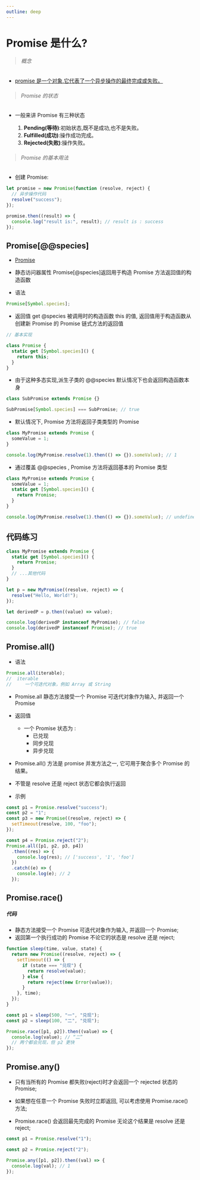 ```yaml
---
outline: deep
---
```


# Promise 是什么?

> ###### 概念

- [promise 是一个对象,它代表了一个异步操作的最终完成或失败。](https://developer.mozilla.org/zh-CN/docs/Web/JavaScript/Guide/Using_promises)

> ###### Promise 的状态

- 一般来讲 Promise 有三种状态

  1. **Pending(等待)**:初始状态,既不是成功,也不是失败。
  2. **Fulfilled(成功)**:操作成功完成。
  3. **Rejected(失败)**:操作失败。

> ###### Promise 的基本用法

- 创建 Promise:

```js
let promise = new Promise(function (resolve, reject) {
  // 异步操作代码
  resolve("success");
});

promise.then((result) => {
  console.log("result is:", result); // result is : success
});
```

## Promise[@@species]

- [Promise](https://developer.mozilla.org/zh-CN/docs/Web/JavaScript/Reference/Global_Objects/Promise)

* 静态访问器属性 Promise[@species]返回用于构造 Promise 方法返回值的构造函数

* 语法

```js
Promise[Symbol.species];
```

- 返回值
  get @species 被调用时的构造函数 this 的值, 返回值用于构造函数从创建新 Promise 的 Promise 链式方法的返回值

```js
// 基本实现

class Promise {
  static get [Symbol.species]() {
    return this;
  }
}
```

- 由于这种多态实现,派生子类的 @@species 默认情况下也会返回构造函数本身

```js
class SubPromise extends Promise {}

SubPromise[Symbol.species] === SubPromise; // true
```

- 默认情况下, Promise 方法将返回子类类型的 Promise

```js
class MyPromise extends Promise {
  someValue = 1;
}

console.log(MyPromise.resolve(1).then(() => {}).someValue); // 1
```

- 通过覆盖 @@species , Promise 方法将返回基本的 Promise 类型

```js
class MyPromise extends Promise {
  someValue = 1;
  static get [Symbol.species]() {
    return Promise;
  }
}

console.log(MyPromise.resolve(1).then(() => {}).someValue); // undefined
```

## 代码练习

```js
class MyPromise extends Promise {
  static get [Symbol.species]() {
    return Promise;
  }
  // ...其他代码
}

let p = new MyPromise((resolve, reject) => {
  resolve("Hello, World!");
});

let derivedP = p.then((value) => value);

console.log(derivedP instanceof MyPromise); // false
console.log(derivedP instanceof Promise); // true
```

## Promise.all()

- 语法

```js
Promise.all(iterable);
//  iterable
//     一个可迭代对象，例如 Array 或 String
```

- Promise.all 静态方法接受一个 Promise 可迭代对象作为输入, 并返回一个 Promise


- 返回值

  - 一个 Promise 状态为 :
    - 已兑现
    - 同步兑现
    - 异步兑现

- Promise.all() 方法是 promise 并发方法之一, 它可用于聚合多个 Promise 的结果。
- 不管是 resolve 还是 reject 状态它都会执行返回

- 示例

```js
const p1 = Promise.resolve("success");
const p2 = "1";
const p3 = new Promise((resolve, reject) => {
  setTimeout(resolve, 100, "foo");
});

const p4 = Promise.reject("2");
Promise.all([p1, p2, p3, p4])
  .then((res) => {
    console.log(res); // ['success', '1', 'foo']
  })
  .catch((e) => {
    console.log(e); // 2
  });
```

## Promise.race()

##### 代码

- 静态方法接受一个 Promise 可迭代对象作为输入, 并返回一个 Promise;
- 返回第一个执行成功的 Promise 不论它的状态是 resolve 还是 reject;

```js
function sleep(time, value, state) {
  return new Promise((resolve, reject) => {
    setTimeout(() => {
      if (state === "兑现") {
        return resolve(value);
      } else {
        return reject(new Error(value));
      }
    }, time);
  });
}

const p1 = sleep(500, "一", "兑现");
const p2 = sleep(100, "二", "兑现");

Promise.race([p1, p2]).then((value) => {
  console.log(value); // “二”
  // 两个都会兑现，但 p2 更快
});
```

## Promise.any()

- 只有当所有的 Promise 都失败(reject)时才会返回一个 rejected 状态的 Promise;

- 如果想在任意一个 Promise 失败时立即返回, 可以考虑使用 Promise.race() 方法;

- Promise.race() 会返回最先完成的 Promise 无论这个结果是 resolve 还是 reject;

```js
const p1 = Promise.resolve("1");

const p2 = Promise.reject("2");

Promise.any([p1, p2]).then((val) => {
  console.log(val); // 1
});
```
